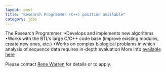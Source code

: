 ```yaml
---  
layout: post
title: "Research Programmer (C++) position available"  
category: jobs
---
```


The Research Programmer:
•Develops and implements new algorithms
•Works with the BTL’s large C/C++ code base (improve existing modules, create new ones, etc.)
•Works on complex biological problems in which analysis of sequence data requires in-depth evaluation
More info [available here](/assets/posts/RPpostingRevised_August2022.pdf)

Please contact [Rene Warren](mailto:rwarren@bcgsc.ca) for details or to apply.
